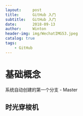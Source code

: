 ```yaml
---
layout:     post
title:      GitHub 入门
subtitle:   GitHub 入门
date:       2018-09-13
author:     Winton
header-img: img/WechatIMG53.jpeg
catalog: true
tags:
    - GitHub
---
```


# 基础概念
系统自动创建的第一个分支 - Master
## 

## 


## 时光穿梭机

## 